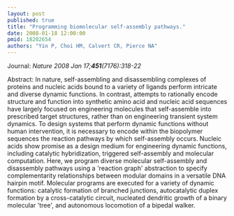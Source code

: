 ```yaml
---
layout: post
published: true
title: "Programming biomolecular self-assembly pathways."
date: 2008-01-18 12:00:00
pmid: 18202654
authors: "Yin P, Choi HM, Calvert CR, Pierce NA"
---
```


Journal: *Nature 2008 Jan 17;**451**(7176):318-22*

Abstract: In nature, self-assembling and disassembling complexes of proteins and nucleic acids bound to a variety of ligands perform intricate and diverse dynamic functions. In contrast, attempts to rationally encode structure and function into synthetic amino acid and nucleic acid sequences have largely focused on engineering molecules that self-assemble into prescribed target structures, rather than on engineering transient system dynamics. To design systems that perform dynamic functions without human intervention, it is necessary to encode within the biopolymer sequences the reaction pathways by which self-assembly occurs. Nucleic acids show promise as a design medium for engineering dynamic functions, including catalytic hybridization, triggered self-assembly and molecular computation. Here, we program diverse molecular self-assembly and disassembly pathways using a 'reaction graph' abstraction to specify complementarity relationships between modular domains in a versatile DNA hairpin motif. Molecular programs are executed for a variety of dynamic functions: catalytic formation of branched junctions, autocatalytic duplex formation by a cross-catalytic circuit, nucleated dendritic growth of a binary molecular 'tree', and autonomous locomotion of a bipedal walker.

